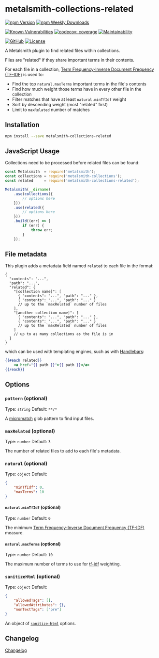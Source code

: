 # metalsmith-collections-related

[![npm Version](https://badgen.net/npm/v/metalsmith-collections-related?icon=npm)](https://www.npmjs.com/package/metalsmith-collections-related)
[![npm Weekly Downloads](https://badgen.net/npm/dw/metalsmith-collections-related)](https://www.npmjs.com/package/metalsmith-collections-related)

[![Known Vulnerabilities](https://snyk.io/test/npm/metalsmith-collections-related/badge.svg)](https://snyk.io/test/npm/metalsmith-collections-related)
[![codecov: coverage](https://img.shields.io/codecov/c/github/emmercm/metalsmith-plugins?flag=metalsmith-collections-related&logo=codecov&logoColor=white)](https://codecov.io/gh/emmercm/metalsmith-collections-related)
[![Maintainability](https://badgen.net/codeclimate/maintainability/emmercm/metalsmith-collections-related?icon=codeclimate)](https://codeclimate.com/github/emmercm/metalsmith-collections-related/maintainability)

[![GitHub](https://badgen.net/badge/emmercm/metalsmith-collections-related/purple?icon=github)](https://github.com/emmercm/metalsmith-collections-related)
[![License](https://badgen.net/github/license/emmercm/metalsmith-collections-related?color=grey)](https://github.com/emmercm/metalsmith-plugins/blob/main/LICENSE)

A Metalsmith plugin to find related files within collections.

Files are "related" if they share important terms in their contents.

For each file in a collection, [Term Frequency-Inverse Document Frequency (TF-IDF)](https://en.wikipedia.org/wiki/Tf%E2%80%93idf) is used to:

- Find the top `natural.maxTerms` important terms in the file's contents
- Find how much weight those terms have in every other file in the collection
- Filter matches that have at least `natural.minTfIdf` weight
- Sort by descending weight (most "related" first)
- Limit to `maxRelated` number of matches

## Installation

```bash
npm install --save metalsmith-collections-related
```

## JavaScript Usage

Collections need to be processed before related files can be found:

```javascript
const Metalsmith  = require('metalsmith');
const collections = require('metalsmith-collections');
const related     = require('metalsmith-collections-related');

Metalsmith(__dirname)
    .use(collections({
        // options here
    }))
    .use(related({
        // options here
    }))
    .build((err) => {
        if (err) {
            throw err;
        }
    });
```

## File metadata

This plugin adds a metadata field named `related` to each file in the format:

```json5
{
  "contents": "...",
  "path": "...",
  "related": {
    "[collection name]": [
      { "contents": "...", "path": "..." },
      { "contents": "...", "path": "..." }
      // up to the `maxRelated` number of files
    ],
    "[another collection name]": [
      { "contents": "...", "path": "..." },
      { "contents": "...", "path": "..." }
      // up to the `maxRelated` number of files
    ]
    // up to as many collections as the file is in
  }
}
```

which can be used with templating engines, such as with [Handlebars](https://www.npmjs.com/package/handlebars):

```handlebars
{{#each related}}
    <a href="{{ path }}">{{ path }}</a>
{{/each}}
```

## Options

### `pattern` (optional)

Type: `string` Default: `**/*`

A [micromatch](https://www.npmjs.com/package/micromatch) glob pattern to find input files.

### `maxRelated` (optional)

Type: `number` Default: `3`

The number of related files to add to each file's metadata.

### `natural` (optional)

Type: `object` Default:

```json
{
    "minTfIdf": 0,
    "maxTerms": 10
}
```

#### `natural.minTfIdf` (optional)

Type: `number` Default: `0`

The minimum [Term Frequency-Inverse Document Frequency (TF-IDF)](https://en.wikipedia.org/wiki/Tf%E2%80%93idf) measure.

#### `natural.maxTerms` (optional)

Type: `number` Default: `10`

The maximum number of terms to use for [tf-idf](https://en.wikipedia.org/wiki/Tf%E2%80%93idf) weighting.

### `sanitizeHtml` (optional)

Type: `object` Default:

```json
{
    "allowedTags": [],
    "allowedAttributes": {},
    "nonTextTags": ["pre"]
}
```

An object of [`sanitize-html`](https://www.npmjs.com/package/sanitize-html) options.

## Changelog

[Changelog](./CHANGELOG.md)

